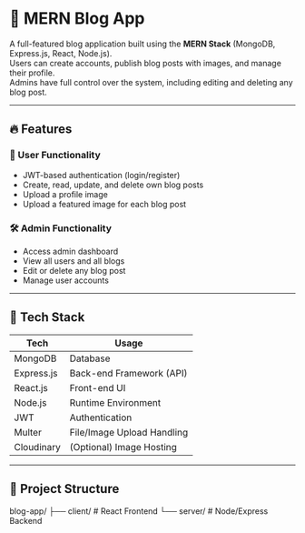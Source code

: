 # 📝 MERN Blog App

A full-featured blog application built using the **MERN Stack** (MongoDB, Express.js, React, Node.js).  
Users can create accounts, publish blog posts with images, and manage their profile.  
Admins have full control over the system, including editing and deleting any blog post.

---

## 🔥 Features

### 👤 User Functionality
- JWT-based authentication (login/register)
- Create, read, update, and delete own blog posts
- Upload a profile image
- Upload a featured image for each blog post

### 🛠️ Admin Functionality
- Access admin dashboard
- View all users and all blogs
- Edit or delete any blog post
- Manage user accounts

---

## 🧱 Tech Stack

| Tech        | Usage                         |
|-------------|-------------------------------|
| MongoDB     | Database                      |
| Express.js  | Back-end Framework (API)      |
| React.js    | Front-end UI                  |
| Node.js     | Runtime Environment           |
| JWT         | Authentication                |
| Multer      | File/Image Upload Handling    |
| Cloudinary  | (Optional) Image Hosting      |

---

## 📁 Project Structure

blog-app/
├── client/ # React Frontend
└── server/ # Node/Express Backend